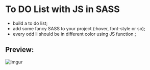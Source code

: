# To DO List with JS in SASS

* build a to do list;
* add some fancy SASS to your project (:hover, font-style or so);
* every odd li should be in different color using  JS function ;

## Preview:

![Imgur](https://i.imgur.com/NU48WA0.png?1)
